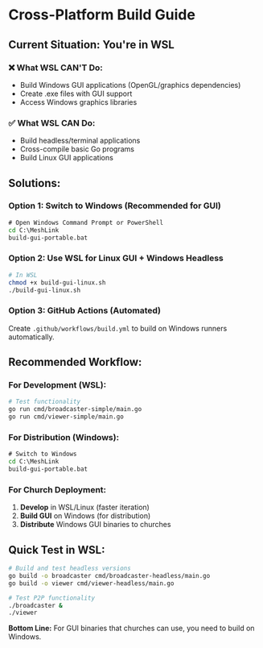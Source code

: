 # Cross-Platform Build Guide

## Current Situation: You're in WSL

### ❌ What WSL CAN'T Do:
- Build Windows GUI applications (OpenGL/graphics dependencies)
- Create .exe files with GUI support
- Access Windows graphics libraries

### ✅ What WSL CAN Do:
- Build headless/terminal applications
- Cross-compile basic Go programs
- Build Linux GUI applications

## Solutions:

### Option 1: Switch to Windows (Recommended for GUI)
```cmd
# Open Windows Command Prompt or PowerShell
cd C:\MeshLink
build-gui-portable.bat
```

### Option 2: Use WSL for Linux GUI + Windows Headless
```bash
# In WSL
chmod +x build-gui-linux.sh
./build-gui-linux.sh
```

### Option 3: GitHub Actions (Automated)
Create `.github/workflows/build.yml` to build on Windows runners automatically.

## Recommended Workflow:

### For Development (WSL):
```bash
# Test functionality
go run cmd/broadcaster-simple/main.go
go run cmd/viewer-simple/main.go
```

### For Distribution (Windows):
```cmd
# Switch to Windows
cd C:\MeshLink
build-gui-portable.bat
```

### For Church Deployment:
1. **Develop** in WSL/Linux (faster iteration)
2. **Build GUI** on Windows (for distribution)
3. **Distribute** Windows GUI binaries to churches

## Quick Test in WSL:
```bash
# Build and test headless versions
go build -o broadcaster cmd/broadcaster-headless/main.go
go build -o viewer cmd/viewer-headless/main.go

# Test P2P functionality
./broadcaster &
./viewer
```

**Bottom Line:** For GUI binaries that churches can use, you need to build on Windows.